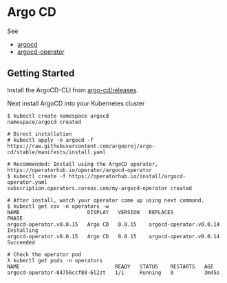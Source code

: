 # Argo CD

See

- [argocd](https://argo-cd.readthedocs.io/en/stable/)
- [argocd-operator](https://operatorhub.io/operator/argocd-operator)

## Getting Started

Install the ArgoCD-CLI from [argo-cd/releases](https://github.com/argoproj/argo-cd/releases).

Next install ArgoCD into your Kubernetes cluster

```shell
$ kubectl create namespace argocd
namespace/argocd created

# Direct installation
# kubectl apply -n argocd -f https://raw.githubusercontent.com/argoproj/argo-cd/stable/manifests/install.yaml

# Recommended: Install using the ArgoCD operator, https://operatorhub.io/operator/argocd-operator
$ kubectl create -f https://operatorhub.io/install/argocd-operator.yaml
subscription.operators.coreos.com/my-argocd-operator created

# After install, watch your operator come up using next command.
$ kubectl get csv -n operators -w
NAME                      DISPLAY   VERSION   REPLACES                  PHASE
argocd-operator.v0.0.15   Argo CD   0.0.15    argocd-operator.v0.0.14   Installing
argocd-operator.v0.0.15   Argo CD   0.0.15    argocd-operator.v0.0.14   Succeeded

# Check the operator pod
λ kubectl get pods -n operators
NAME                               READY   STATUS    RESTARTS   AGE
argocd-operator-84756ccf88-6l2zt   1/1     Running   0          3m45s
```
